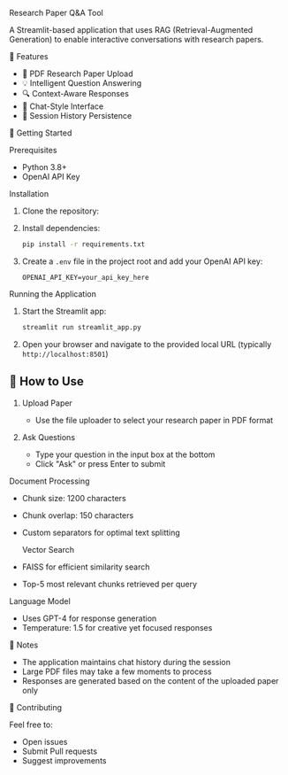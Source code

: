 Research Paper Q&A Tool

A Streamlit-based application that uses RAG (Retrieval-Augmented Generation) to enable interactive conversations with research papers.

 🌟 Features

- 📄 PDF Research Paper Upload
- 💡 Intelligent Question Answering
- 🔍 Context-Aware Responses
- 💬 Chat-Style Interface
- 🔄 Session History Persistence



 🚀 Getting Started

 Prerequisites

- Python 3.8+
- OpenAI API Key

 Installation

1. Clone the repository:
   
3. Install dependencies:
   ```bash
   pip install -r requirements.txt
   ```

4. Create a `.env` file in the project root and add your OpenAI API key:
   ```env
   OPENAI_API_KEY=your_api_key_here
   ```

 Running the Application

1. Start the Streamlit app:
   ```bash
   streamlit run streamlit_app.py
   ```

2. Open your browser and navigate to the provided local URL (typically `http://localhost:8501`)

## 📖 How to Use

1. Upload Paper
   - Use the file uploader to select your research paper in PDF format

2. Ask Questions
   - Type your question in the input box at the bottom
   - Click "Ask" or press Enter to submit




 Document Processing
- Chunk size: 1200 characters
- Chunk overlap: 150 characters
- Custom separators for optimal text splitting
 
  Vector Search
- FAISS for efficient similarity search
- Top-5 most relevant chunks retrieved per query

 Language Model
- Uses GPT-4 for response generation
- Temperature: 1.5 for creative yet focused responses

 📝 Notes

- The application maintains chat history during the session
- Large PDF files may take a few moments to process
- Responses are generated based on the content of the uploaded paper only

 🤝 Contributing

Feel free to:
- Open issues
- Submit Pull requests
- Suggest improvements


